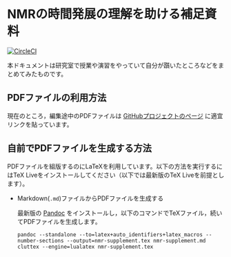 # NMRの時間発展の理解を助ける補足資料

[![CircleCI](https://circleci.com/gh/YIsoda/NMRLearn/tree/master.svg?style=svg)](https://circleci.com/gh/YIsoda/NMRLearn/tree/master)

本ドキュメントは研究室で授業や演習をやっていて自分が躓いたところなどをまとめてみたものです。

## PDFファイルの利用方法

現在のところ，編集途中のPDFファイルは [GitHubプロジェクトのページ](https://github.com/YIsoda/NMRLearn/projects/1#column-7411344) に適宜リンクを貼っています。

## 自前でPDFファイルを生成する方法

PDFファイルを組版するのにLaTeXを利用しています。以下の方法を実行するにはTeX Liveをインストールしてください（以下では最新版のTeX Liveを前提とします）。

- Markdown(`.md`)ファイルからPDFファイルを生成する
  
  最新版の [Pandoc](https://pandoc.org/installing.html) をインストールし，以下のコマンドでTeXファイル，続いてPDFファイルを生成します。
  
  ```
  pandoc --standalone --to=latex+auto_identifiers+latex_macros --number-sections --output=nmr-supplement.tex nmr-supplement.md
  cluttex --engine=lualatex nmr-supplement.tex
  ```
